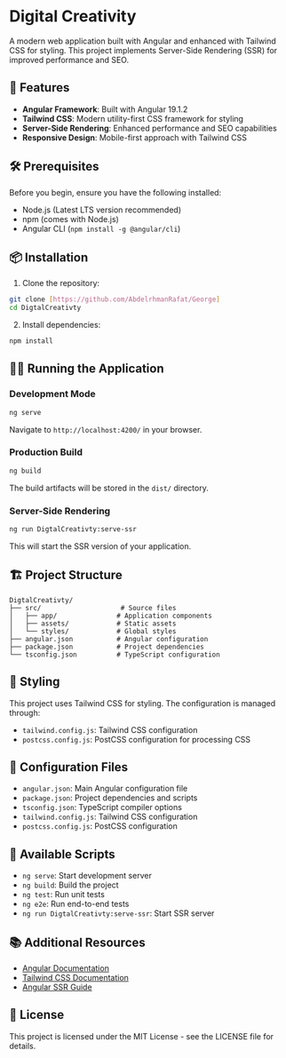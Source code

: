 # Digital Creativity

A modern web application built with Angular and enhanced with Tailwind CSS for styling. This project implements Server-Side Rendering (SSR) for improved performance and SEO.

## 🚀 Features

- **Angular Framework**: Built with Angular 19.1.2
- **Tailwind CSS**: Modern utility-first CSS framework for styling
- **Server-Side Rendering**: Enhanced performance and SEO capabilities
- **Responsive Design**: Mobile-first approach with Tailwind CSS

## 🛠️ Prerequisites

Before you begin, ensure you have the following installed:
- Node.js (Latest LTS version recommended)
- npm (comes with Node.js)
- Angular CLI (`npm install -g @angular/cli`)

## 📦 Installation

1. Clone the repository:
```bash
git clone [https://github.com/AbdelrhmanRafat/George]
cd DigtalCreativty
```

2. Install dependencies:
```bash
npm install
```

## 🏃‍♂️ Running the Application

### Development Mode
```bash
ng serve
```
Navigate to `http://localhost:4200/` in your browser.

### Production Build
```bash
ng build
```
The build artifacts will be stored in the `dist/` directory.

### Server-Side Rendering
```bash
ng run DigtalCreativty:serve-ssr
```
This will start the SSR version of your application.

## 🏗️ Project Structure

```
DigtalCreativty/
├── src/                    # Source files
│   ├── app/               # Application components
│   ├── assets/            # Static assets
│   └── styles/            # Global styles
├── angular.json           # Angular configuration
├── package.json           # Project dependencies
└── tsconfig.json          # TypeScript configuration
```

## 🎨 Styling

This project uses Tailwind CSS for styling. The configuration is managed through:
- `tailwind.config.js`: Tailwind CSS configuration
- `postcss.config.js`: PostCSS configuration for processing CSS

## 🔧 Configuration Files

- `angular.json`: Main Angular configuration file
- `package.json`: Project dependencies and scripts
- `tsconfig.json`: TypeScript compiler options
- `tailwind.config.js`: Tailwind CSS configuration
- `postcss.config.js`: PostCSS configuration

## 📝 Available Scripts

- `ng serve`: Start development server
- `ng build`: Build the project
- `ng test`: Run unit tests
- `ng e2e`: Run end-to-end tests
- `ng run DigtalCreativty:serve-ssr`: Start SSR server


## 📚 Additional Resources

- [Angular Documentation](https://angular.dev)
- [Tailwind CSS Documentation](https://tailwindcss.com/docs)
- [Angular SSR Guide](https://angular.dev/guide/ssr)

## 📄 License

This project is licensed under the MIT License - see the LICENSE file for details.
